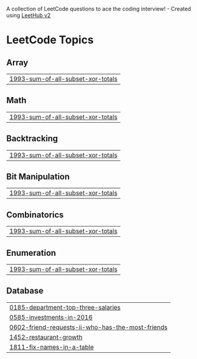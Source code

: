 A collection of LeetCode questions to ace the coding interview! - Created using [LeetHub v2](https://github.com/arunbhardwaj/LeetHub-2.0)
<!---LeetCode Topics Start-->
# LeetCode Topics
## Array
|  |
| ------- |
| [1993-sum-of-all-subset-xor-totals](https://github.com/bhushan-madankar/leetcode-solutions/tree/master/1993-sum-of-all-subset-xor-totals) |
## Math
|  |
| ------- |
| [1993-sum-of-all-subset-xor-totals](https://github.com/bhushan-madankar/leetcode-solutions/tree/master/1993-sum-of-all-subset-xor-totals) |
## Backtracking
|  |
| ------- |
| [1993-sum-of-all-subset-xor-totals](https://github.com/bhushan-madankar/leetcode-solutions/tree/master/1993-sum-of-all-subset-xor-totals) |
## Bit Manipulation
|  |
| ------- |
| [1993-sum-of-all-subset-xor-totals](https://github.com/bhushan-madankar/leetcode-solutions/tree/master/1993-sum-of-all-subset-xor-totals) |
## Combinatorics
|  |
| ------- |
| [1993-sum-of-all-subset-xor-totals](https://github.com/bhushan-madankar/leetcode-solutions/tree/master/1993-sum-of-all-subset-xor-totals) |
## Enumeration
|  |
| ------- |
| [1993-sum-of-all-subset-xor-totals](https://github.com/bhushan-madankar/leetcode-solutions/tree/master/1993-sum-of-all-subset-xor-totals) |
## Database
|  |
| ------- |
| [0185-department-top-three-salaries](https://github.com/bhushan-madankar/leetcode-solutions/tree/master/0185-department-top-three-salaries) |
| [0585-investments-in-2016](https://github.com/bhushan-madankar/leetcode-solutions/tree/master/0585-investments-in-2016) |
| [0602-friend-requests-ii-who-has-the-most-friends](https://github.com/bhushan-madankar/leetcode-solutions/tree/master/0602-friend-requests-ii-who-has-the-most-friends) |
| [1452-restaurant-growth](https://github.com/bhushan-madankar/leetcode-solutions/tree/master/1452-restaurant-growth) |
| [1811-fix-names-in-a-table](https://github.com/bhushan-madankar/leetcode-solutions/tree/master/1811-fix-names-in-a-table) |
<!---LeetCode Topics End-->